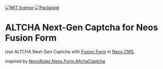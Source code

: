 [![MIT license](http://img.shields.io/badge/license-MIT-brightgreen.svg)](http://opensource.org/licenses/MIT)
[![Packagist](https://img.shields.io/packagist/v/networkteam/fusionform-altcha.svg)](https://packagist.org/packages/networkteam/fusionform-altcha)

# ALTCHA Next-Gen Captcha for Neos Fusion Form

Use ALTCHA Next-Gen Captcha with [Fusion Form](https://github.com/neos/fusion-form) in [Neos CMS](https://neos.io).

Inspired by [NeosRulez.Neos.Form.AltchaCaptcha](https://github.com/patriceckhart/NeosRulez.Neos.Form.AltchaCaptcha)